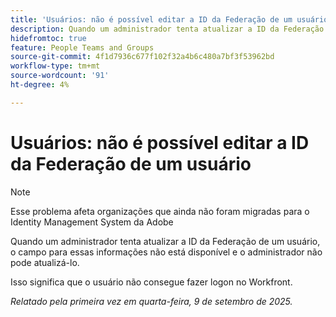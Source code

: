 ```yaml
---
title: 'Usuários: não é possível editar a ID da Federação de um usuário'
description: Quando um administrador tenta atualizar a ID da Federação de um usuário, o campo para essas informações não está disponível e o administrador não pode atualizá-lo.
hidefromtoc: true
feature: People Teams and Groups
source-git-commit: 4f1d7936c677f102f32a4b6c480a7bf3f53962bd
workflow-type: tm+mt
source-wordcount: '91'
ht-degree: 4%

---
```



# Usuários: não é possível editar a ID da Federação de um usuário

>[!NOTE]
>
>Esse problema afeta organizações que ainda não foram migradas para o Identity Management System da Adobe

Quando um administrador tenta atualizar a ID da Federação de um usuário, o campo para essas informações não está disponível e o administrador não pode atualizá-lo.

Isso significa que o usuário não consegue fazer logon no Workfront.

_Relatado pela primeira vez em quarta-feira, 9 de setembro de 2025._
